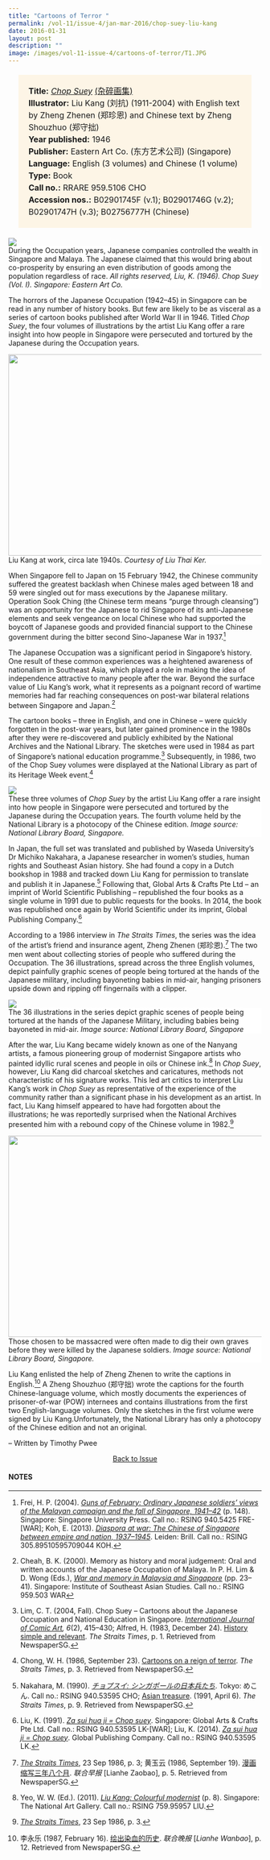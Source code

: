 ```yaml
---
title: "Cartoons of Terror "
permalink: /vol-11/issue-4/jan-mar-2016/chop-suey-liu-kang
date: 2016-01-31
layout: post
description: ""
image: /images/vol-11-issue-4/cartoons-of-terror/T1.JPG
---
```

<span style="background-colour: #fdf5e6; padding: 20px; margin: 20px; background:#fdf5e6; display:block; font-size:1rem; line-height:1.5rem;"> 
	<b>Title:</b> <a href="http://eservice.nlb.gov.sg/item_holding_s.aspx?bid=4980043"><i>Chop Suey</i></a> <a href="https://eresources.nlb.gov.sg/printheritage/detail/0c883264-36e9-491d-bcbe-83a3ca7ee7bb.aspx">(杂碎画集)</a><br>
<b>Illustrator:</b> Liu Kang (刘抗) (1911-2004) with English text by Zheng Zhenen (郑珍恩) and Chinese text by Zheng Shouzhuo (郑守拙)<br>
<b>Year published:</b> 1946<br>
<b>Publisher:</b> Eastern Art Co. (东方艺术公司) (Singapore)<br>
<b>Language:</b> English (3 volumes) and Chinese 
(1 volume)<br>
<b>Type:</b> Book<br>
<b>Call no.:</b> RRARE 959.5106 CHO<br>
<b>Accession nos.:</b> B02901745F (v.1); 
B02901746G (v.2); B02901747H (v.3); 
B02756777H (Chinese)
</span>

<img src="/images/vol-11-issue-4/cartoons-of-terror/T1.JPG">
<div style="background-color: white;">During the Occupation years, Japanese companies controlled the wealth in Singapore and Malaya. The Japanese claimed that this would bring about co-prosperity by ensuring an even distribution of goods among the population regardless of race. <i>All rights reserved, Liu, K. (1946). 
Chop Suey (Vol. I). Singapore: Eastern Art Co.</i></div>

The horrors of the Japanese Occupation (1942–45) in Singapore can be read in any number of history books. But few are likely to be as visceral as a series of cartoon books published after World War II in 1946. Titled *Chop Suey*, the four volumes of illustrations by the artist Liu Kang offer a rare insight into how people in Singapore were persecuted and tortured by the Japanese during the Occupation years.

<img style="width: 550px; height: 400px;" src="/images/vol-11-issue-4/cartoons-of-terror/T2.JPG">
<div style="background-color: white;"> Liu Kang at work, circa late 1940s. <i>Courtesy of Liu Thai Ker.</i></div>

When Singapore fell to Japan on 15 February 1942, the Chinese community suffered the greatest backlash when Chinese males aged between 18 and 59 were singled out for mass executions by the Japanese military. Operation Sook Ching (the Chinese term means “purge through cleansing”) was an opportunity for the Japanese to rid Singapore of its anti-Japanese elements and seek vengeance on local Chinese who had supported the boycott of Japanese goods and provided financial support to the Chinese government during the bitter second Sino-Japanese War in 1937.[^1]

The Japanese Occupation was a significant period in Singapore’s history. One result of these common experiences was a heightened awareness of nationalism 
in Southeast Asia, which played a role in making the idea of independence attractive to many people after the war. Beyond the surface value of Liu Kang’s work, what it 
represents as a poignant record of wartime memories had far reaching consequences on post-war bilateral relations between Singapore and Japan.[^2]

The cartoon books – three in English, and one in Chinese – were quickly forgotten in the post-war years, but later gained prominence in the 1980s after they were re-discovered and publicly exhibited by the National Archives and the National Library. The sketches were used in 1984 as part of Singapore’s national education programme.[^3] Subsequently, in 1986, two of the Chop Suey volumes were displayed at the National Library as part of its Heritage Week event.[^4]

<img src="/images/vol-11-issue-4/cartoons-of-terror/T3.JPG">
<div style="background-color: white;"> These three volumes of <i>Chop Suey</i> by the artist Liu Kang offer a rare insight into how people in Singapore were persecuted and tortured by the Japanese during the Occupation years. The fourth volume held by the National Library is a photocopy of the Chinese edition. <i>Image source: National Library Board, Singapore.</i></div>

In Japan, the full set was translated and published by Waseda University’s Dr Michiko Nakahara, a Japanese researcher in women’s studies, human rights and Southeast Asian history. She had found a copy in a Dutch bookshop in 1988 and tracked down Liu Kang for permission to translate and publish it in Japanese.[^5] Following that, Global Arts & Crafts Pte Ltd – an imprint of World Scientific Publishing – republished the four books as a single volume in 1991 due to public requests for the books. In 2014, the book was republished once again by World Scientific under its imprint, Global Publishing Company.[^6]

According to a 1986 interview in *The Straits Times*, the series was the idea of the artist’s friend and insurance agent, Zheng Zhenen (郑珍恩).[^7] The two men went about 
collecting stories of people who suffered during the Occupation. The 36 illustrations, spread across the three English volumes, depict painfully graphic scenes of people being tortured at the hands of the Japanese military, including bayoneting babies in mid-air, hanging prisoners upside down and ripping off fingernails with a clipper.

<img src="/images/vol-11-issue-4/cartoons-of-terror/T4.JPG">
<div style="background-color: white;"> The 36 illustrations in the series depict graphic scenes of people being tortured at the hands of the Japanese Military, including babies being bayoneted in mid-air. <i>Image source: National Library Board, Singapore</i></div>

After the war, Liu Kang became widely known as one of the Nanyang artists, a famous pioneering group of modernist Singapore artists who painted idyllic rural scenes and people in oils or Chinese ink.[^8] In *Chop Suey*, however, Liu Kang did charcoal sketches and caricatures, methods not characteristic of his signature works. This led art critics to interpret Liu Kang’s work in *Chop Suey* as representative of the experience of the community rather than a significant phase in his development as an artist. In fact, Liu Kang himself appeared to have had forgotten about the illustrations; he was reportedly surprised when the National Archives presented him with a rebound copy of the Chinese volume in 1982.[^9]

<img style="width: 650px; height: 400px;" src="/images/vol-11-issue-4/cartoons-of-terror/T5.JPG">
<div style="background-color: white;"> Those chosen to be massacred were often made to dig their own graves before they were killed by the Japanese soldiers. <i>Image source: National Library Board, Singapore.</i></div>

Liu Kang enlisted the help of Zheng Zhenen to write the captions in English.[^10] A Zheng Shouzhuo (郑守拙) wrote the captions for the fourth Chinese-language volume, which mostly documents the experiences of prisoner-of-war (POW) internees and contains illustrations from the first two English-language volumes. Only the sketches in the first volume were signed by Liu Kang.Unfortunately, the National Library has only a photocopy of the Chinese edition and not an original. 

– Written by Timothy Pwee

<a href="/vol-11/issue-4/jan-mar-2016/"><center>Back to Issue</center></a>

#### **NOTES**
[^1]:Frei, H. P. (2004). [*Guns of February: Ordinary Japanese soldiers’ views of the Malayan campaign and the fall of Singapore, 1941–42*](https://eservice.nlb.gov.sg/item_holding.aspx?bid=11919202) (p. 148). Singapore: Singapore University Press. Call no.: RSING 940.5425 FRE-[WAR]; Koh, E. (2013). [*Diaspora at war: The Chinese of Singapore between empire and nation, 1937–1945*](http://eservice.nlb.gov.sg/item_holding_s.aspx?bid=200135133). Leiden: Brill. Call no.: RSING 305.89510595709044 KOH.
[^2]:Cheah, B. K. (2000). Memory as history and moral judgement: Oral and written accounts of the Japanese Occupation of Malaya. In P. H. Lim & D. Wong (Eds.), [*War and memory in Malaysia and Singapore*](http://eservice.nlb.gov.sg/item_holding_s.aspx?bid=9570099) (pp. 23–41). Singapore: Institute of Southeast Asian Studies. Call no.: RSING 959.503 WAR
[^3]:Lim, C. T. (2004, Fall). Chop Suey – Cartoons about the Japanese Occupation and National Education in Singapore. [*International Journal of Comic Art*](http://eservice.nlb.gov.sg/item_holding_s.aspx?bid=12505862)*, 6*(2), 415–430; Alfred, H. (1983, December 24). [History simple and relevant](http://eresources.nlb.gov.sg/newspapers/Digitised/Article/straitstimes19831224-1.2.6.aspx). *The Straits Times*, p. 1. Retrieved from NewspaperSG.
[^4]:Chong, W. H. (1986, September 23). [Cartoons on a reign of terror](http://eresources.nlb.gov.sg/newspapers/Digitised/Article/straitstimes19860923-1.2.71.5.1.aspx). *The Straits Times*, p. 3. Retrieved from NewspaperSG.
[^5]:Nakahara, M. (1990). [*チョプスイ: シンガポールの日本兵たち*](https://eservice.nlb.gov.sg/item_holding.aspx?bid=6199740). Tokyo: めこん. Call no.: RSING 940.53595 CHO; [Asian treasure](http://eresources.nlb.gov.sg/newspapers/Digitised/Article/straitstimes19910406-1.2.63.8.3.aspx). (1991, April 6). *The Straits Times*, p. 9. Retrieved from NewspaperSG.
[^6]:Liu, K. (1991). [*Za sui hua ji = Chop suey*](https://eservice.nlb.gov.sg/item_holding.aspx?bid=84536634). Singapore: Global Arts & Crafts Pte Ltd. Call no.: RSING 940.53595 LK-[WAR]; Liu, K. (2014). [*Za sui hua ji = Chop suey*](https://eservice.nlb.gov.sg/item_holding.aspx?bid=200754051). Global Publishing Company. Call no.: RSING 940.53595 LK.
[^7]:[*The Straits Times*](http://eresources.nlb.gov.sg/newspapers/Digitised/Article/straitstimes19860923-1.2.71.5.1.aspx), 23 Sep 1986, p. 3; 黄玉云 (1986, September 19). [漫画缩写三年八个月](http://eresources.nlb.gov.sg/newspapers/Digitised/Article/lhzb19860919-1.2.15.1.aspx). *联合早报* [Lianhe Zaobao], p. 5. Retrieved from NewspaperSG.
[^8]:Yeo, W. W. (Ed.). (2011). [*Liu Kang: Colourful modernist*](http://eservice.nlb.gov.sg/item_holding_s.aspx?bid=13919955) (p. 8). Singapore: The National Art Gallery. Call no.: RSING 759.95957 LIU.
[^9]:[*The Straits Times*](http://eresources.nlb.gov.sg/newspapers/Digitised/Article/straitstimes19860923-1.2.71.5.1.aspx), 23 Sep 1986, p. 3.
[^10]:李永乐 (1987, February 16). [绘出染血的历史](http://eresources.nlb.gov.sg/newspapers/Digitised/Article/lhwb19870216-1.2.21.2.1.aspx). *联合晚报* [*Lianhe Wanbao*], p. 12. Retrieved from NewspaperSG.
